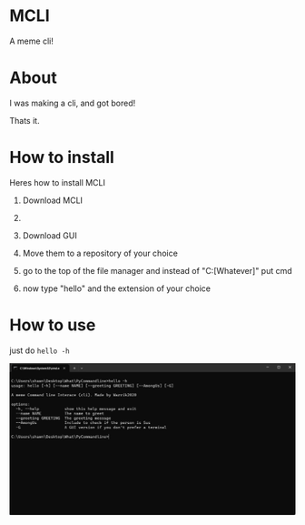 # MCLI
A meme cli!

# About
I was making a cli, and got bored!

Thats it.

# How to install

Heres how to install MCLI

1. Download MCLI
2. 
3. Download GUI

4. Move them to a repository of your choice

5. go to the top of the file manager and instead of "C:\[Whatever]" put cmd

6. now type "hello" and the extension of your choice

# How to use

just do ```hello -h```

![Image1](Image1.png)

